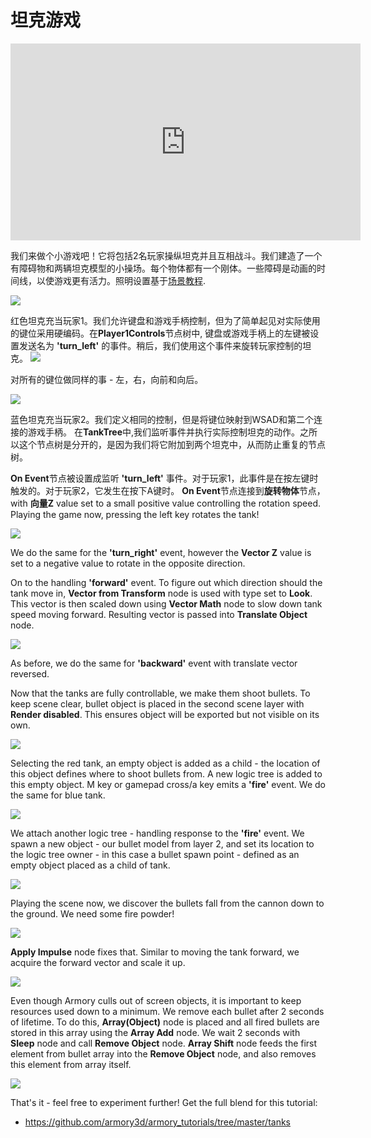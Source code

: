 # 坦克游戏

<iframe width="560" height="315" src="https://www.youtube.com/embed/5b97eR5_fQI?rel=0" frameborder="0" allow="autoplay; encrypted-media" allowfullscreen></iframe>

我们来做个小游戏吧！它将包括2名玩家操纵坦克并且互相战斗。我们建造了一个有障碍物和两辆坦克模型的小操场。每个物体都有一个刚体。一些障碍是动画的时间线，以使游戏更有活力。照明设置基于[场景教程](/getting_started/playground.md).

![](/getting_started/img/tanks/1.jpg)

红色坦克充当玩家1。我们允许键盘和游戏手柄控制，但为了简单起见对实际使用的键位采用硬编码。在**Player1Controls**节点树中, 键盘或游戏手柄上的左键被设置发送名为 **'turn_left'** 的事件。稍后，我们使用这个事件来旋转玩家控制的坦克。
![](/getting_started/img/tanks/2.jpg)

对所有的键位做同样的事 - 左，右，向前和向后。

![](/getting_started/img/tanks/3.jpg)

蓝色坦克充当玩家2。我们定义相同的控制，但是将键位映射到WSAD和第二个连接的游戏手柄。
在**TankTree**中,我们监听事件并执行实际控制坦克的动作。之所以这个节点树是分开的，是因为我们将它附加到两个坦克中，从而防止重复的节点树。

**On Event**节点被设置成监听 **'turn_left'** 事件。对于玩家1，此事件是在按左键时触发的。对于玩家2，它发生在按下A键时。 **On Event**节点连接到**旋转物体**节点， with **向量Z** value set to a small positive value controlling the rotation speed. Playing the game now, pressing the left key rotates the tank! 

![](/getting_started/img/tanks/4.jpg)

We do the same for the **'turn_right'** event, however the **Vector Z** value is set to a negative value to rotate in the opposite direction.

On to the handling **'forward'** event. To figure out which direction should the tank move in, **Vector from Transform** node is used with type set to **Look**. This vector is then scaled down using **Vector Math** node to slow down tank speed moving forward. Resulting vector is passed into **Translate Object** node.

![](/getting_started/img/tanks/5.jpg)

As before, we do the same for **'backward'** event with translate vector reversed.

Now that the tanks are fully controllable, we make them shoot bullets. To keep scene clear, bullet object is placed in the second scene layer with **Render disabled**. This ensures object will be exported but not visible on its own.

![](/getting_started/img/tanks/6.jpg)

Selecting the red tank, an empty object is added as a child - the location of this object defines where to shoot bullets from. A new logic tree is added to this empty object. M key or gamepad cross/a key emits a **'fire'** event. We do the same for blue tank.

![](/getting_started/img/tanks/7.jpg)

We attach another logic tree - handling response to the **'fire'** event. We spawn a new object - our bullet model from layer 2, and set its location to the logic tree owner - in this case a bullet spawn point - defined as an empty object placed as a child of tank.

![](/getting_started/img/tanks/8.jpg)

Playing the scene now, we discover the bullets fall from the cannon down to the ground. We need some fire powder!

![](/getting_started/img/tanks/a.jpg)

**Apply Impulse** node fixes that. Similar to moving the tank forward, we acquire the forward vector and scale it up.

![](/getting_started/img/tanks/9.jpg)

Even though Armory culls out of screen objects, it is important to keep resources used down to a minimum. We remove each bullet after 2 seconds of lifetime. To do this, **Array(Object)** node is placed and all fired bullets are stored in this array using the **Array Add** node. We wait 2 seconds with **Sleep** node and call **Remove Object** node. **Array Shift** node feeds the first element from bullet array into the **Remove Object** node, and also removes this element from array itself.

![](/getting_started/img/tanks/10.jpg)

That's it - feel free to experiment further! Get the full blend for this tutorial:

- https://github.com/armory3d/armory_tutorials/tree/master/tanks

